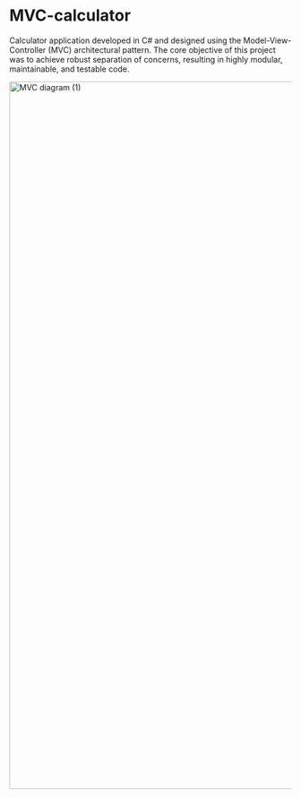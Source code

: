 # MVC-calculator
Calculator application developed in C# and designed using the Model-View-Controller (MVC) architectural pattern. The core objective of this project was to achieve robust separation of concerns, resulting in highly modular, maintainable, and testable code.

<img width="1753" height="1264" alt="MVC diagram (1)" src="https://github.com/user-attachments/assets/96fa872f-e895-4db9-9103-f36130aff766" />

